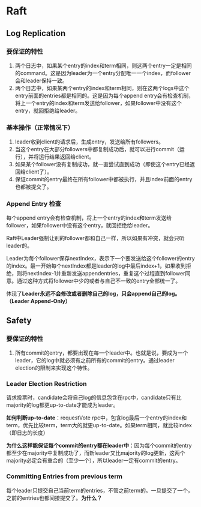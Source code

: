 # Raft

## Log Replication

### 要保证的特性

1. 两个日志中，如果某个entry的index和term相同，则这两个entry一定是相同的command。这是因为leader为一个entry分配唯一一个index，而follower会和leader保持一致。
2. 两个日志中，如果某两个entry的index和term相同，则在这两个logs中这个entry前面的entries都是相同的。这是因为每个append entry会有检查机制，将上一个entry的index和term发送给follower，如果follower中没有这个entry，就回拒绝给leader。

### 基本操作（正常情况下）

1. leader收到client的请求后，生成entry，发送给所有followers。
2. 当这个entry在大部分followers中都复制成功后，就可以进行commit（运行），并将运行结果返回给client。
3. 如果某个follower没有复制成功，就一直尝试直到成功（即使这个entry已经返回给client了）。
4. 保证commit的entry最终在所有follower中都被执行，并且index前面的entry也都被提交了。

### Append Entry 检查

每个append entry会有检查机制，将上一个entry的index和term发送给follower，如果follower中没有这个entry，就回拒绝给leader。

Raft中Leader强制让别的follower都和自己一样，所以如果有冲突，就会只听leader的。

Leader为每个follower保存nextIndex，表示下一个要发送给这个follower的entry的index。最一开始每个nextIndex都是leader的log中最后index+1，如果收到拒绝，则将nextIndex-1并重新发送appendentries，重复这个过程直到follower同意。通过这种方式将follower中少的或者与自己不一致的entry全部统一了。

体现了**Leader永远不会修改或者删除自己的log，只会append自己的log。（Leader Append-Only）**

## Safety

### 要保证的特性

1. 所有commit的entry，都要出现在每一个leader中。也就是说，要成为一个leader，它的log中就必须有之前所有的commit的entry。通过leader election的限制来实现这个特性。

### Leader Election Restriction

请求投票时，candidate会将自己log的信息包含在rpc中，candidate只有比majority的log都更up-to-date才能成为leader。

**如何判断up-to-date**：requestVote rpc中，包含log最后一个entry的index和term，优先比较term，term大的就更up-to-date。如果term相同，就比较index（即日志的长度）

**为什么这样能保证每个commit的entry都在leader中**：因为每个commit的entry都至少在majority中复制成功了，而新leader又比majority的log更新，这两个majority必定会有重合的（至少一个），所以leader一定有commit的entry。

### Committing Entries from previous term

每个leader只提交自己当前term的entries，不管之前term的。一旦提交了一个，之前的entries也都间接提交了。**为什么？**
